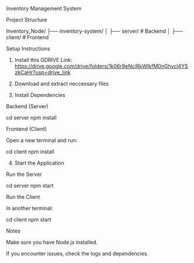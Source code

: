 Inventory Management System

Project Structure

Inventory_Node/
├── inventory-system/
│   ├── server/  # Backend
│   ├── client/  # Frontend

Setup Instructions

1. Install this GDRIVE Link: https://drive.google.com/drive/folders/1k06r9eNciRkWIkfM0nGhvcl4YSzkCaHr?usp=drive_link
2. Download and extract neccessary files

3. Install Dependencies

Backend (Server)

cd server
npm install

Frontend (Client)

Open a new terminal and run:

cd client
npm install

4. Start the Application

Run the Server

cd server
npm start

Run the Client

In another terminal:

cd client
npm start


Notes

Make sure you have Node.js installed.

If you encounter issues, check the logs and dependencies.

